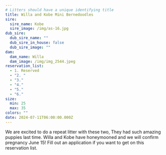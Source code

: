 ```yaml
---
# Litters should have a unique identifying title
title: Willa and Kobe Mini Bernedoodles
sire:
  sire_name: Kobe
  sire_image: /img/as-16.jpg
dub_sire:
  dub_sire_name: ""
  dub_sire_in_house: false
  dub_sire_image: ""
dam:
  dam_name: Willa
  dam_image: /img/img_2544.jpeg
reservation_list:
  - 1. Reserved
  - "2. "
  - "3."
  - "4."
  - "5."
  - "6."
size:
  min: 25
  max: 35
colors: ""
date: 2024-07-11T06:00:00.000Z
---
```

W﻿e are excited to do a repeat litter with these two, They had such amazing puppies last time. Willa and Kobe have honeymooned and we will confirm pregnancy June 15! Fill out an application if you want to get on this reservation list.